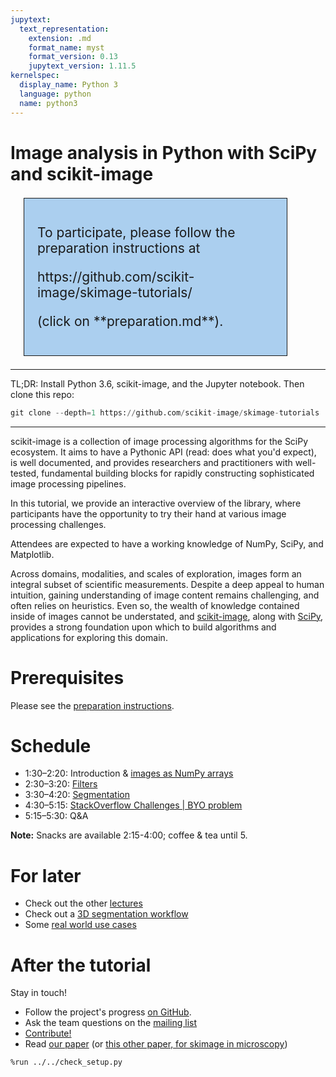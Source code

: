 ```yaml
---
jupytext:
  text_representation:
    extension: .md
    format_name: myst
    format_version: 0.13
    jupytext_version: 1.11.5
kernelspec:
  display_name: Python 3
  language: python
  name: python3
---
```



# Image analysis in Python with SciPy and scikit-image

<div style="border: solid 1px; background: #abcfef; font-size: 150%; padding: 1em; margin: 1em; width: 75%;">

<p>To participate, please follow the preparation instructions at</p>
<p>https://github.com/scikit-image/skimage-tutorials/</p>
<p>(click on **preparation.md**).</p>

</div>

<hr/>
TL;DR: Install Python 3.6, scikit-image, and the Jupyter notebook.  Then clone this repo:

```python
git clone --depth=1 https://github.com/scikit-image/skimage-tutorials
```
<hr/>

scikit-image is a collection of image processing algorithms for the
SciPy ecosystem.  It aims to have a Pythonic API (read: does what you'd expect), 
is well documented, and provides researchers and practitioners with well-tested,
fundamental building blocks for rapidly constructing sophisticated image
processing pipelines.

In this tutorial, we provide an interactive overview of the library,
where participants have the opportunity to try their hand at various
image processing challenges.

Attendees are expected to have a working knowledge of NumPy, SciPy, and Matplotlib.

Across domains, modalities, and scales of exploration, images form an integral subset of scientific measurements. Despite a deep appeal to human intuition, gaining understanding of image content remains challenging, and often relies on heuristics. Even so, the wealth of knowledge contained inside of images cannot be understated, and <a href="http://scikit-image.org">scikit-image</a>, along with <a href="http://scipy.org">SciPy</a>, provides a strong foundation upon which to build algorithms and applications for exploring this domain.


# Prerequisites

Please see the [preparation instructions](https://github.com/scikit-image/skimage-tutorials/blob/main/preparation.md).

# Schedule

- 1:30–2:20: Introduction & [images as NumPy arrays](../../lectures/00_images_are_arrays.ipynb)
- 2:30–3:20: [Filters](../../lectures/1_image_filters.ipynb)
- 3:30–4:20: [Segmentation](../../lectures/4_segmentation.ipynb)
- 4:30–5:15: [StackOverflow Challenges | BYO problem](../../lectures/stackoverflow_challenges.ipynb)
- 5:15–5:30: Q&A

**Note:** Snacks are available 2:15-4:00; coffee & tea until 5.

# For later

- Check out the other [lectures](../../lectures)
- Check out a [3D segmentation workflow](../../lectures/three_dimensional_image_processing.ipynb)
- Some [real world use cases](http://bit.ly/skimage_real_world)


# After the tutorial

Stay in touch!

- Follow the project's progress [on GitHub](https://github.com/scikit-image/scikit-image).
- Ask the team questions on the [mailing list](https://mail.python.org/mailman/listinfo/scikit-image)
- [Contribute!](http://scikit-image.org/docs/dev/contribute.html)
- Read [our paper](https://peerj.com/articles/453/) (or [this other paper, for skimage in microscopy](https://ascimaging.springeropen.com/articles/10.1186/s40679-016-0031-0))

```{code-cell} ipython3
%run ../../check_setup.py
```
